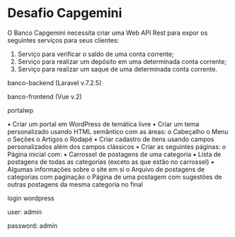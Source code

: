 # Desafio Capgemini

O Banco Capgemini necessita criar uma Web API Rest para expor os seguintes serviços para seus clientes:
1) Serviço para verificar o saldo de uma conta corrente;
2) Serviço para realizar um depósito em uma determinada conta corrente;
3) Serviço para realizar um saque de uma determinada conta corrente.

banco-backend (Laravel v.7.2.5)

banco-frontend (Vue v.2)

portalwp

• Criar um portal em WordPress de temática livre
• Criar um tema personalizado usando HTML semântico com as áreas:
o Cabeçalho
o Menu
o Seções
o Artigos
o Rodapé
• Criar cadastro de itens usando campos personalizados além dos campos clássicos
• Criar as seguintes páginas:
o Página inicial com:
▪ Carrossel de postagens de uma categoria
▪ Lista de postagens de todas as categorias (exceto as que estão no carrossel)
▪ Algumas informações sobre o site em si
o Arquivo de postagens de categorias com paginação
o Página de uma postagem com sugestões de outras postagens da mesma categoria no final



login wordpress

user: admin

password: admin